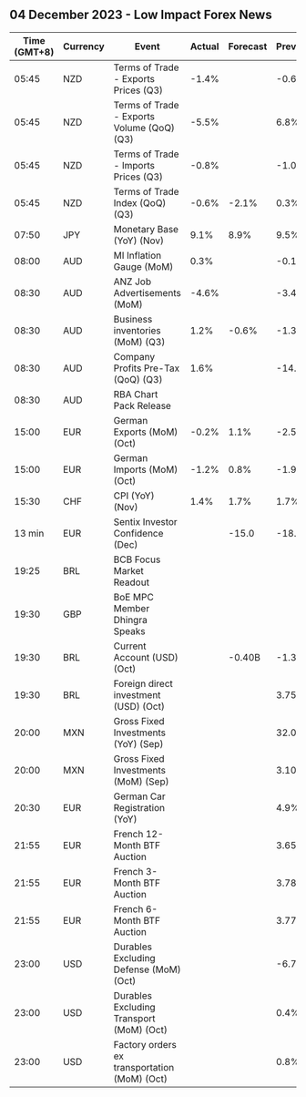 ## 04 December 2023 - Low Impact Forex News

| Time (GMT+8) | Currency | Event | Actual | Forecast | Previous |
|------|----------|-------|--------|----------|----------|
| 05:45 | NZD | Terms of Trade - Exports Prices (Q3) | -1.4% |  | -0.6% |
| 05:45 | NZD | Terms of Trade - Exports Volume (QoQ) (Q3) | -5.5% |  | 6.8% |
| 05:45 | NZD | Terms of Trade - Imports Prices (Q3) | -0.8% |  | -1.0% |
| 05:45 | NZD | Terms of Trade Index (QoQ) (Q3) | -0.6% | -2.1% | 0.3% |
| 07:50 | JPY | Monetary Base (YoY) (Nov) | 9.1% | 8.9% | 9.5% |
| 08:00 | AUD | MI Inflation Gauge (MoM) | 0.3% |  | -0.1% |
| 08:30 | AUD | ANZ Job Advertisements (MoM) | -4.6% |  | -3.4% |
| 08:30 | AUD | Business inventories (MoM) (Q3) | 1.2% | -0.6% | -1.3% |
| 08:30 | AUD | Company Profits Pre-Tax (QoQ) (Q3) | 1.6% |  | -14.5% |
| 08:30 | AUD | RBA Chart Pack Release |  |  |  |
| 15:00 | EUR | German Exports (MoM) (Oct) | -0.2% | 1.1% | -2.5% |
| 15:00 | EUR | German Imports (MoM) (Oct) | -1.2% | 0.8% | -1.9% |
| 15:30 | CHF | CPI (YoY) (Nov) | 1.4% | 1.7% | 1.7% |
| 13 min | EUR | Sentix Investor Confidence (Dec) |  | -15.0 | -18.6 |
| 19:25 | BRL | BCB Focus Market Readout |  |  |  |
| 19:30 | GBP | BoE MPC Member Dhingra Speaks |  |  |  |
| 19:30 | BRL | Current Account (USD) (Oct) |  | -0.40B | -1.38B |
| 19:30 | BRL | Foreign direct investment (USD) (Oct) |  |  | 3.75B |
| 20:00 | MXN | Gross Fixed Investments (YoY) (Sep) |  |  | 32.00% |
| 20:00 | MXN | Gross Fixed Investments (MoM) (Sep) |  |  | 3.10% |
| 20:30 | EUR | German Car Registration (YoY) |  |  | 4.9% |
| 21:55 | EUR | French 12-Month BTF Auction |  |  | 3.659% |
| 21:55 | EUR | French 3-Month BTF Auction |  |  | 3.785% |
| 21:55 | EUR | French 6-Month BTF Auction |  |  | 3.776% |
| 23:00 | USD | Durables Excluding Defense (MoM) (Oct) |  |  | -6.7% |
| 23:00 | USD | Durables Excluding Transport (MoM) (Oct) |  |  | 0.4% |
| 23:00 | USD | Factory orders ex transportation (MoM) (Oct) |  |  | 0.8% |
